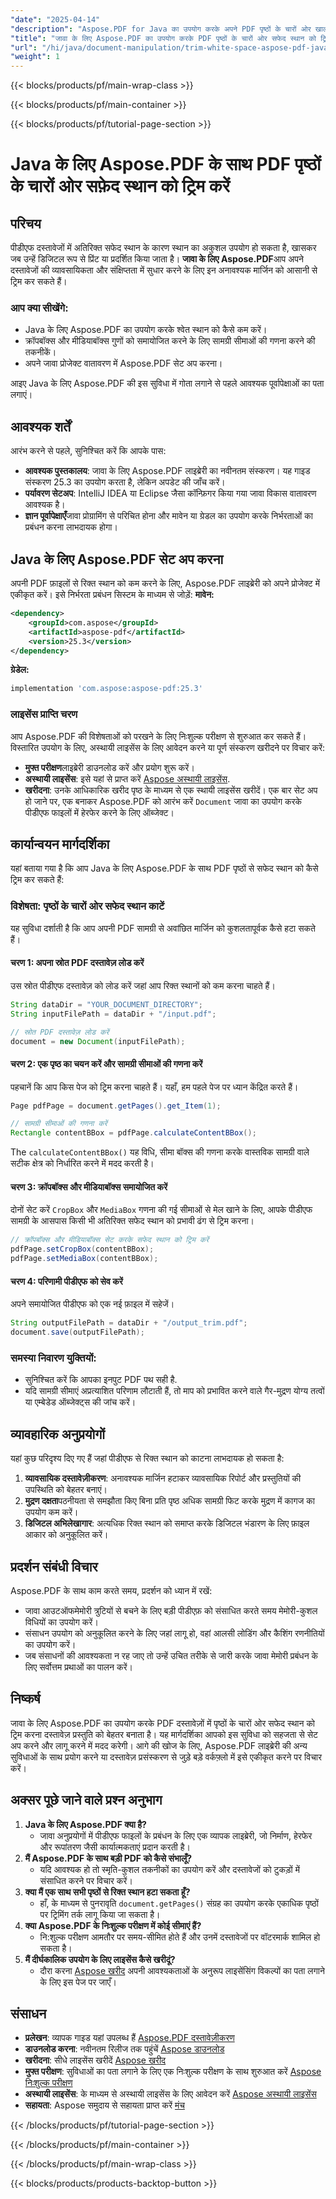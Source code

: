 ```yaml
---
"date": "2025-04-14"
"description": "Aspose.PDF for Java का उपयोग करके अपने PDF पृष्ठों के चारों ओर खाली जगह को ट्रिम करना सीखें। दस्तावेज़ प्रस्तुति और दक्षता को बढ़ाने के लिए इस चरण-दर-चरण मार्गदर्शिका का पालन करें।"
"title": "जावा के लिए Aspose.PDF का उपयोग करके PDF पृष्ठों के चारों ओर सफेद स्थान को ट्रिम करें | चरण-दर-चरण मार्गदर्शिका"
"url": "/hi/java/document-manipulation/trim-white-space-aspose-pdf-java/"
"weight": 1
---
```


{{< blocks/products/pf/main-wrap-class >}}

{{< blocks/products/pf/main-container >}}

{{< blocks/products/pf/tutorial-page-section >}}
# Java के लिए Aspose.PDF के साथ PDF पृष्ठों के चारों ओर सफ़ेद स्थान को ट्रिम करें
## परिचय
पीडीएफ दस्तावेजों में अतिरिक्त सफेद स्थान के कारण स्थान का अकुशल उपयोग हो सकता है, खासकर जब उन्हें डिजिटल रूप से प्रिंट या प्रदर्शित किया जाता है। **जावा के लिए Aspose.PDF**आप अपने दस्तावेजों की व्यावसायिकता और संक्षिप्तता में सुधार करने के लिए इन अनावश्यक मार्जिन को आसानी से ट्रिम कर सकते हैं।

### आप क्या सीखेंगे:
- Java के लिए Aspose.PDF का उपयोग करके श्वेत स्थान को कैसे कम करें।
- क्रॉपबॉक्स और मीडियाबॉक्स गुणों को समायोजित करने के लिए सामग्री सीमाओं की गणना करने की तकनीकें।
- अपने जावा प्रोजेक्ट वातावरण में Aspose.PDF सेट अप करना।

आइए Java के लिए Aspose.PDF की इस सुविधा में गोता लगाने से पहले आवश्यक पूर्वापेक्षाओं का पता लगाएं।
## आवश्यक शर्तें
आरंभ करने से पहले, सुनिश्चित करें कि आपके पास:
- **आवश्यक पुस्तकालय**: जावा के लिए Aspose.PDF लाइब्रेरी का नवीनतम संस्करण। यह गाइड संस्करण 25.3 का उपयोग करता है, लेकिन अपडेट की जाँच करें।
- **पर्यावरण सेटअप**: IntelliJ IDEA या Eclipse जैसा कॉन्फ़िगर किया गया जावा विकास वातावरण आवश्यक है।
- **ज्ञान पूर्वापेक्षाएँ**जावा प्रोग्रामिंग से परिचित होना और मावेन या ग्रेडल का उपयोग करके निर्भरताओं का प्रबंधन करना लाभदायक होगा।
## Java के लिए Aspose.PDF सेट अप करना
अपनी PDF फ़ाइलों से रिक्त स्थान को कम करने के लिए, Aspose.PDF लाइब्रेरी को अपने प्रोजेक्ट में एकीकृत करें। इसे निर्भरता प्रबंधन सिस्टम के माध्यम से जोड़ें:
**मावेन:**
```xml
<dependency>
    <groupId>com.aspose</groupId>
    <artifactId>aspose-pdf</artifactId>
    <version>25.3</version>
</dependency>
```
**ग्रेडेल:**
```gradle
implementation 'com.aspose:aspose-pdf:25.3'
```
### लाइसेंस प्राप्ति चरण
आप Aspose.PDF की विशेषताओं को परखने के लिए निःशुल्क परीक्षण से शुरुआत कर सकते हैं। विस्तारित उपयोग के लिए, अस्थायी लाइसेंस के लिए आवेदन करने या पूर्ण संस्करण खरीदने पर विचार करें:
- **मुफ्त परीक्षण**लाइब्रेरी डाउनलोड करें और प्रयोग शुरू करें।
- **अस्थायी लाइसेंस**: इसे यहां से प्राप्त करें [Aspose अस्थायी लाइसेंस](https://purchase.aspose.com/temporary-license/).
- **खरीदना**: उनके आधिकारिक खरीद पृष्ठ के माध्यम से एक स्थायी लाइसेंस खरीदें।
एक बार सेट अप हो जाने पर, एक बनाकर Aspose.PDF को आरंभ करें `Document` जावा का उपयोग करके पीडीएफ फाइलों में हेरफेर करने के लिए ऑब्जेक्ट।
## कार्यान्वयन मार्गदर्शिका
यहां बताया गया है कि आप Java के लिए Aspose.PDF के साथ PDF पृष्ठों से सफेद स्थान को कैसे ट्रिम कर सकते हैं:
### विशेषता: पृष्ठों के चारों ओर सफेद स्थान काटें
यह सुविधा दर्शाती है कि आप अपनी PDF सामग्री से अवांछित मार्जिन को कुशलतापूर्वक कैसे हटा सकते हैं।
#### चरण 1: अपना स्रोत PDF दस्तावेज़ लोड करें
उस स्रोत पीडीएफ दस्तावेज़ को लोड करें जहां आप रिक्त स्थानों को कम करना चाहते हैं।
```java
String dataDir = "YOUR_DOCUMENT_DIRECTORY";
String inputFilePath = dataDir + "/input.pdf";

// स्रोत PDF दस्तावेज़ लोड करें
document = new Document(inputFilePath);
```
#### चरण 2: एक पृष्ठ का चयन करें और सामग्री सीमाओं की गणना करें
पहचानें कि आप किस पेज को ट्रिम करना चाहते हैं। यहाँ, हम पहले पेज पर ध्यान केंद्रित करते हैं।
```java
Page pdfPage = document.getPages().get_Item(1);

// सामग्री सीमाओं की गणना करें
Rectangle contentBBox = pdfPage.calculateContentBBox();
```
The `calculateContentBBox()` यह विधि, सीमा बॉक्स की गणना करके वास्तविक सामग्री वाले सटीक क्षेत्र को निर्धारित करने में मदद करती है।
#### चरण 3: क्रॉपबॉक्स और मीडियाबॉक्स समायोजित करें
दोनों सेट करें `CropBox` और `MediaBox` गणना की गई सीमाओं से मेल खाने के लिए, आपके पीडीएफ सामग्री के आसपास किसी भी अतिरिक्त सफेद स्थान को प्रभावी ढंग से ट्रिम करना।
```java
// क्रॉपबॉक्स और मीडियाबॉक्स सेट करके सफेद स्थान को ट्रिम करें
pdfPage.setCropBox(contentBBox);
pdfPage.setMediaBox(contentBBox);
```
#### चरण 4: परिणामी पीडीएफ को सेव करें
अपने समायोजित पीडीएफ को एक नई फ़ाइल में सहेजें।
```java
String outputFilePath = dataDir + "/output_trim.pdf";
document.save(outputFilePath);
```
### समस्या निवारण युक्तियों:
- सुनिश्चित करें कि आपका इनपुट PDF पथ सही है.
- यदि सामग्री सीमाएं अप्रत्याशित परिणाम लौटाती हैं, तो माप को प्रभावित करने वाले गैर-मुद्रण योग्य तत्वों या एम्बेडेड ऑब्जेक्ट्स की जांच करें।
## व्यावहारिक अनुप्रयोगों
यहां कुछ परिदृश्य दिए गए हैं जहां पीडीएफ से रिक्त स्थान को काटना लाभदायक हो सकता है:
1. **व्यावसायिक दस्तावेज़ीकरण**: अनावश्यक मार्जिन हटाकर व्यावसायिक रिपोर्ट और प्रस्तुतियों की उपस्थिति को बेहतर बनाएं।
2. **मुद्रण दक्षता**पठनीयता से समझौता किए बिना प्रति पृष्ठ अधिक सामग्री फिट करके मुद्रण में कागज का उपयोग कम करें।
3. **डिजिटल अभिलेखागार**: अत्यधिक रिक्त स्थान को समाप्त करके डिजिटल भंडारण के लिए फ़ाइल आकार को अनुकूलित करें।
## प्रदर्शन संबंधी विचार
Aspose.PDF के साथ काम करते समय, प्रदर्शन को ध्यान में रखें:
- जावा आउटऑफमेमोरी त्रुटियों से बचने के लिए बड़ी पीडीएफ़ को संसाधित करते समय मेमोरी-कुशल विधियों का उपयोग करें।
- संसाधन उपयोग को अनुकूलित करने के लिए जहां लागू हो, वहां आलसी लोडिंग और कैशिंग रणनीतियों का उपयोग करें।
- जब संसाधनों की आवश्यकता न रह जाए तो उन्हें उचित तरीके से जारी करके जावा मेमोरी प्रबंधन के लिए सर्वोत्तम प्रथाओं का पालन करें।
## निष्कर्ष
जावा के लिए Aspose.PDF का उपयोग करके PDF दस्तावेज़ों में पृष्ठों के चारों ओर सफेद स्थान को ट्रिम करना दस्तावेज़ प्रस्तुति को बेहतर बनाता है। यह मार्गदर्शिका आपको इस सुविधा को सहजता से सेट अप करने और लागू करने में मदद करेगी। आगे की खोज के लिए, Aspose.PDF लाइब्रेरी की अन्य सुविधाओं के साथ प्रयोग करने या दस्तावेज़ प्रसंस्करण से जुड़े बड़े वर्कफ़्लो में इसे एकीकृत करने पर विचार करें।
## अक्सर पूछे जाने वाले प्रश्न अनुभाग
1. **Java के लिए Aspose.PDF क्या है?**
   - जावा अनुप्रयोगों में पीडीएफ फाइलों के प्रबंधन के लिए एक व्यापक लाइब्रेरी, जो निर्माण, हेरफेर और रूपांतरण जैसी कार्यात्मकताएं प्रदान करती है।
2. **मैं Aspose.PDF के साथ बड़ी PDF को कैसे संभालूँ?**
   - यदि आवश्यक हो तो स्मृति-कुशल तकनीकों का उपयोग करें और दस्तावेजों को टुकड़ों में संसाधित करने पर विचार करें।
3. **क्या मैं एक साथ सभी पृष्ठों से रिक्त स्थान हटा सकता हूँ?**
   - हाँ, के माध्यम से पुनरावृति `document.getPages()` संग्रह का उपयोग करके एकाधिक पृष्ठों पर ट्रिमिंग तर्क लागू किया जा सकता है।
4. **क्या Aspose.PDF के निःशुल्क परीक्षण में कोई सीमाएं हैं?**
   - नि:शुल्क परीक्षण आमतौर पर समय-सीमित होते हैं और उनमें दस्तावेजों पर वॉटरमार्क शामिल हो सकता है।
5. **मैं दीर्घकालिक उपयोग के लिए लाइसेंस कैसे खरीदूं?**
   - दौरा करना [Aspose खरीद](https://purchase.aspose.com/buy) अपनी आवश्यकताओं के अनुरूप लाइसेंसिंग विकल्पों का पता लगाने के लिए इस पेज पर जाएँ।
## संसाधन
- **प्रलेखन**: व्यापक गाइड यहां उपलब्ध हैं [Aspose.PDF दस्तावेज़ीकरण](https://reference.aspose.com/pdf/java/)
- **डाउनलोड करना**: नवीनतम रिलीज तक पहुंचें [Aspose डाउनलोड](https://releases.aspose.com/pdf/java/)
- **खरीदना**: सीधे लाइसेंस खरीदें [Aspose खरीद](https://purchase.aspose.com/buy)
- **मुफ्त परीक्षण**: सुविधाओं का पता लगाने के लिए एक निःशुल्क परीक्षण के साथ शुरुआत करें [Aspose निःशुल्क परीक्षण](https://releases.aspose.com/pdf/java/)
- **अस्थायी लाइसेंस**: के माध्यम से अस्थायी लाइसेंस के लिए आवेदन करें [Aspose अस्थायी लाइसेंस](https://purchase.aspose.com/temporary-license/)
- **सहायता**: Aspose समुदाय से सहायता प्राप्त करें [मंच](https://forum.aspose.com/c/pdf/10)

{{< /blocks/products/pf/tutorial-page-section >}}

{{< /blocks/products/pf/main-container >}}

{{< /blocks/products/pf/main-wrap-class >}}

{{< blocks/products/products-backtop-button >}}